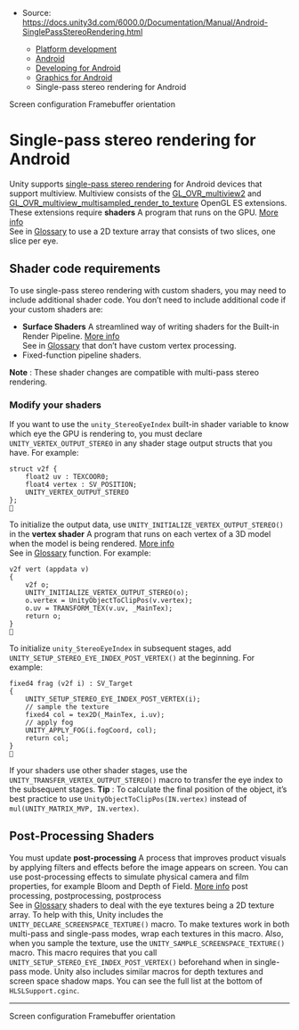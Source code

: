 * Source: https://docs.unity3d.com/6000.0/Documentation/Manual/Android-SinglePassStereoRendering.html

  * [Platform development ](https://docs.unity3d.com/6000.0/Documentation/Manual/PlatformSpecific.html)
  * [Android](https://docs.unity3d.com/6000.0/Documentation/Manual/android.html)
  * [Developing for Android](https://docs.unity3d.com/6000.0/Documentation/Manual/android-developing.html)
  * [Graphics for Android](https://docs.unity3d.com/6000.0/Documentation/Manual/android-graphics.html)
  * Single-pass stereo rendering for Android


[](https://docs.unity3d.com/6000.0/Documentation/Manual/android-screen-configuration.html)
Screen configuration
[](https://docs.unity3d.com/6000.0/Documentation/Manual/vulkan-swapchain-pre-rotation.html)
Framebuffer orientation
# Single-pass stereo rendering for Android
Unity supports [single-pass stereo rendering](https://docs.unity3d.com/6000.0/Documentation/Manual/SinglePassInstancing.html) for Android devices that support multiview. Multiview consists of the [GL_OVR_multiview2](https://www.khronos.org/registry/OpenGL/extensions/OVR/OVR_multiview2.txt) and [GL_OVR_multiview_multisampled_render_to_texture](https://www.khronos.org/registry/OpenGL/extensions/OVR/OVR_multiview_multisampled_render_to_texture.txt) OpenGL ES extensions. These extensions require **shaders** A program that runs on the GPU. [More info](https://docs.unity3d.com/6000.0/Documentation/Manual/Shaders.html)  
See in [Glossary](https://docs.unity3d.com/6000.0/Documentation/Manual/Glossary.html#Shader) to use a 2D texture array that consists of two slices, one slice per eye.
## Shader code requirements
To use single-pass stereo rendering with custom shaders, you may need to include additional shader code. You don’t need to include additional code if your custom shaders are:
  * **Surface Shaders** A streamlined way of writing shaders for the Built-in Render Pipeline. [More info](https://docs.unity3d.com/6000.0/Documentation/Manual/SL-SurfaceShaders.html)  
See in [Glossary](https://docs.unity3d.com/6000.0/Documentation/Manual/Glossary.html#SurfaceShader) that don’t have custom vertex processing.
  * Fixed-function pipeline shaders.


**Note** : These shader changes are compatible with multi-pass stereo rendering.
### Modify your shaders
If you want to use the `unity_StereoEyeIndex` built-in shader variable to know which eye the GPU is rendering to, you must declare `UNITY_VERTEX_OUTPUT_STEREO` in any shader stage output structs that you have. For example:
```
struct v2f {
    float2 uv : TEXCOOR0;
    float4 vertex : SV_POSITION;
    UNITY_VERTEX_OUTPUT_STEREO
};

```

To initialize the output data, use `UNITY_INITIALIZE_VERTEX_OUTPUT_STEREO()` in the **vertex shader** A program that runs on each vertex of a 3D model when the model is being rendered. [More info](https://docs.unity3d.com/6000.0/Documentation/Manual/writing-shader-writing-shader-programs-hlsl.html)  
See in [Glossary](https://docs.unity3d.com/6000.0/Documentation/Manual/Glossary.html#vertexshader) function. For example:
```
v2f vert (appdata v)
{
    v2f o;
    UNITY_INITIALIZE_VERTEX_OUTPUT_STEREO(o);
    o.vertex = UnityObjectToClipPos(v.vertex);
    o.uv = TRANSFORM_TEX(v.uv, _MainTex);
    return o;
}

```

To initialize `unity_StereoEyeIndex` in subsequent stages, add `UNITY_SETUP_STEREO_EYE_INDEX_POST_VERTEX()` at the beginning. For example:
```
fixed4 frag (v2f i) : SV_Target
{
    UNITY_SETUP_STEREO_EYE_INDEX_POST_VERTEX(i);
    // sample the texture
    fixed4 col = tex2D(_MainTex, i.uv);
    // apply fog
    UNITY_APPLY_FOG(i.fogCoord, col);
    return col;
}

```

If your shaders use other shader stages, use the `UNITY_TRANSFER_VERTEX_OUTPUT_STEREO()` macro to transfer the eye index to the subsequent stages.
**Tip** : To calculate the final position of the object, it’s best practice to use `UnityObjectToClipPos(IN.vertex)` instead of `mul(UNITY_MATRIX_MVP, IN.vertex)`.
## Post-Processing Shaders
You must update **post-processing** A process that improves product visuals by applying filters and effects before the image appears on screen. You can use post-processing effects to simulate physical camera and film properties, for example Bloom and Depth of Field. [More info](https://docs.unity3d.com/6000.0/Documentation/Manual/PostProcessingOverview.html) post processing, postprocessing, postprocess  
See in [Glossary](https://docs.unity3d.com/6000.0/Documentation/Manual/Glossary.html#post-processing) shaders to deal with the eye textures being a 2D texture array. To help with this, Unity includes the `UNITY_DECLARE_SCREENSPACE_TEXTURE()` macro. To make textures work in both multi-pass and single-pass modes, wrap each textures in this macro. Also, when you sample the texture, use the `UNITY_SAMPLE_SCREENSPACE_TEXTURE()` macro.
This macro requires that you call `UNITY_SETUP_STEREO_EYE_INDEX_POST_VERTEX()` beforehand when in single-pass mode. Unity also includes similar macros for depth textures and screen space shadow maps. You can see the full list at the bottom of `HLSLSupport.cginc`.
* * *
[](https://docs.unity3d.com/6000.0/Documentation/Manual/android-screen-configuration.html)
Screen configuration
[](https://docs.unity3d.com/6000.0/Documentation/Manual/vulkan-swapchain-pre-rotation.html)
Framebuffer orientation

